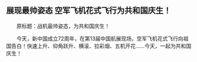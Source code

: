 ## 展现最帅姿态 空军飞机花式飞行为共和国庆生！
　　原标题：战机最帅姿态，为共和国庆生！

　　今天，新中国成立72周年，在第13届中国航展现场，空军飞机花式飞行向祖国告白！快速上升、仰角跃升、横滚、拉彩烟、五机开花……今天，一起为共和国庆生！


